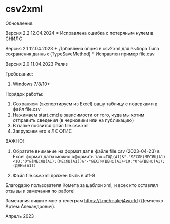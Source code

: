 # csv2xml

Обновления:

Версия 2.2
	12.04.2024 * Исправлена ошибка с потеряным нулем в СНИЛС

Версия 2.1
	12.04.2023 + Добавлена опция в сsv2xml для выбора Типа сохранения данных (TypeSaveMethod)
                 * Исправлен пример file.csv

Версия 2.0 
	11.04.2023 Релиз

Требование: 
1. Windows 7/8/10+

Порядок работы:
1. Сохраняем (экспортируем из Excel) вашу таблицу с поверками в файл file.csv
2. Нажимаем start.cmd в зависимости от того, куда мы хотим отправить сведения (в черновики или на публикацию)
3. В папке появится файл file.csv.xml
4. Загружаем его в ЛК ФГИС

ВАЖНО! 
1. Обратите внимание на формат дат в файле file.csv (2023-04-23)
в Excel формат даты можно оформить так <code>=ГОД(A1)&"-"&ЕСЛИ(МЕСЯЦ(A1)<10;"0"&(МЕСЯЦ(A1);(МЕСЯЦ(A1))&"-"&ЕСЛИ(ДЕНЬ(A1)<10;"0"&(ДЕНЬ(A1);(ДЕНЬ(A1))</code>

2. Файл file.csv.xml должен быть в utf-8


Благодарю пользователя Комета за шаблон xml, и всех кто оставлял отзывы и замечания по работе!

Замечания пишите мне в телеграм https://t.me/makej4world (Демченко Артем Алекандрович).

Апрель 2023